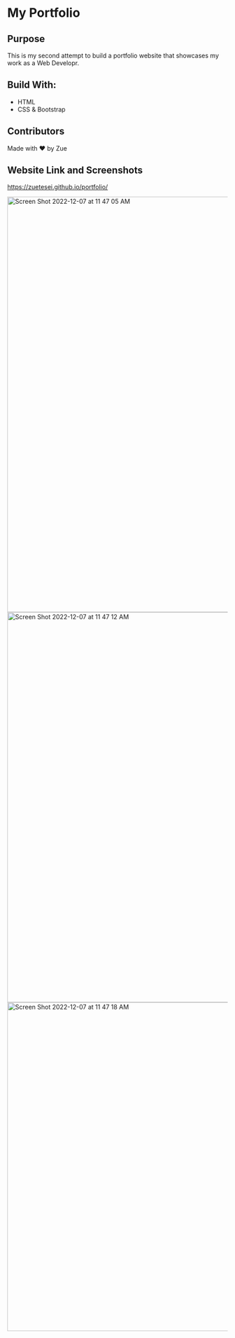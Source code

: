 # My Portfolio

## Purpose 
This is my second attempt to build a portfolio website that showcases my work as a Web Developr. 

## Build With:
* HTML
* CSS & Bootstrap 

## Contributors
Made with &hearts; by Zue

## Website Link and Screenshots
https://zuetesei.github.io/portfolio/

<img width="949" alt="Screen Shot 2022-12-07 at 11 47 05 AM" src="https://user-images.githubusercontent.com/107950028/206281143-1ab158e5-ec4a-49fc-91ba-87b17c1730f3.png">
<img width="891" alt="Screen Shot 2022-12-07 at 11 47 12 AM" src="https://user-images.githubusercontent.com/107950028/206281154-bf48db3a-e3f2-4e9d-8bf9-c60738659a69.png">
<img width="751" alt="Screen Shot 2022-12-07 at 11 47 18 AM" src="https://user-images.githubusercontent.com/107950028/206281161-06dada1f-9bd8-43ee-8c97-132eddd6232e.png">
